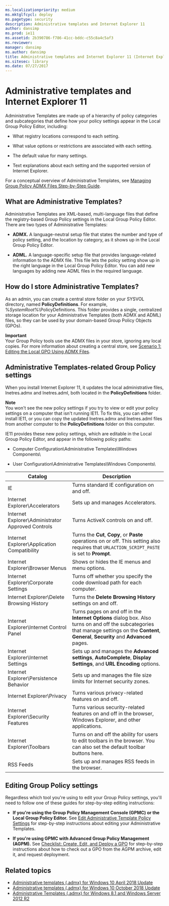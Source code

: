 ```yaml
---
ms.localizationpriority: medium
ms.mktglfcycl: deploy
ms.pagetype: security
description: Administrative templates and Internet Explorer 11
author: dansimp
ms.prod: ie11
ms.assetid: 2b390786-f786-41cc-bddc-c55c8a4c5af3
ms.reviewer: 
manager: dansimp
ms.author: dansimp
title: Administrative templates and Internet Explorer 11 (Internet Explorer 11 for IT Pros)
ms.sitesec: library
ms.date: 07/27/2017
---
```



# Administrative templates and Internet Explorer 11

Administrative Templates are made up of a hierarchy of policy categories and subcategories that define how your policy settings appear in the Local Group Policy Editor, including:

-   What registry locations correspond to each setting.

-   What value options or restrictions are associated with each setting.

-   The default value for many settings.

-   Text explanations about each setting and the supported version of Internet Explorer.

For a conceptual overview of Administrative Templates, see [Managing Group Policy ADMX Files Step-by-Step Guide](https://go.microsoft.com/fwlink/p/?LinkId=214519).

## What are Administrative Templates?
Administrative Templates are XML-based, multi-language files that define the registry-based Group Policy settings in the Local Group Policy Editor. There are two types of Administrative Templates:

-   **ADMX.** A language-neutral setup file that states the number and type of policy setting, and the location by category, as it shows up in the Local Group Policy Editor.

-   **ADML.** A language-specific setup file that provides language-related information to the ADMX file. This file lets the policy setting show up in the right language in the Local Group Policy Editor. You can add new languages by adding new ADML files in the required language.

## How do I store Administrative Templates?
As an admin, you can create a central store folder on your SYSVOL directory, named **PolicyDefinitions**. For example, %*SystemRoot*%\\PolicyDefinitions. This folder provides a single, centralized storage location for your Administrative Templates (both ADMX and ADML) files, so they can be used by your domain-based Group Policy Objects (GPOs).
<p><strong>Important</strong><br>Your Group Policy tools use the ADMX files in your store, ignoring any local copies. For more information about creating a central store, see <a href="https://go.microsoft.com/fwlink/p/?LinkId=276810" data-raw-source="[Scenario 1: Editing the Local GPO Using ADMX Files](https://go.microsoft.com/fwlink/p/?LinkId=276810)">Scenario 1: Editing the Local GPO Using ADMX Files</a>.

## Administrative Templates-related Group Policy settings
When you install Internet Explorer 11, it updates the local administrative files, Inetres.admx and Inetres.adml, both located in the **PolicyDefinitions** folder.
<p><strong>Note</strong><br>You won&#39;t see the new policy settings if you try to view or edit your policy settings on a computer that isn&#39;t running IE11. To fix this, you can either install IE11, or you can copy the updated Inetres.admx and Inetres.adml files from another computer to the <strong>PolicyDefinitions</strong> folder on this computer.

IE11 provides these new policy settings, which are editable in the Local Group Policy Editor, and appear in the following policy paths:

-   Computer Configuration\\Administrative Templates\\Windows Components\\

-   User Configuration\\Administrative Templates\\Windows Components\\


|Catalog                                           |Description                                  |
| ------------------------------------------------ | --------------------------------------------|
|IE                                                |Turns standard IE configuration on and off.  |
|Internet Explorer\Accelerators                    |Sets up and manages Accelerators.            |
|Internet Explorer\Administrator Approved Controls |Turns ActiveX controls on and off.           |
|Internet Explorer\Application Compatibility       |Turns the **Cut**, **Copy**, or **Paste** operations on or off. This setting also requires that `URLACTION_SCRIPT_PASTE` is set to **Prompt**.   |
|Internet Explorer\Browser Menus                   |Shows or hides the IE menus and menu options.|
|Internet Explorer\Corporate Settings              |Turns off whether you specify the code download path for each computer.  |
|Internet Explorer\Delete Browsing History         |Turns the **Delete Browsing History** settings on and off.   |
|Internet Explorer\Internet Control Panel          |Turns pages on and off in the **Internet Options** dialog box. Also turns on and off the subcategories that manage settings on the **Content**, **General**, **Security** and **Advanced** pages.      |
|Internet Explorer\Internet Settings               |Sets up and manages the **Advanced settings**, **AutoComplete**, **Display Settings**, and **URL Encoding** options.                 |
|Internet Explorer\Persistence Behavior            |Sets up and manages the file size limits for Internet security zones.    |
|Internet Explorer\Privacy                         |Turns various privacy-related features on and off.         |
|Internet Explorer\Security Features               |Turns various security-related features on and off in the browser, Windows Explorer, and other applications.                       |
|Internet Explorer\Toolbars                        |Turns on and off the ability for users to edit toolbars in the browser. You can also set the default toolbar buttons here.               |
|RSS Feeds                                         |Sets up and manages RSS feeds in the browser.              |


## Editing Group Policy settings
Regardless which tool you're using to edit your Group Policy settings, you'll need to follow one of these guides for step-by-step editing instructions:

-   **If you're using the Group Policy Management Console (GPMC) or the Local Group Policy Editor.** See [Edit Administrative Template Policy Settings](https://go.microsoft.com/fwlink/p/?LinkId=214521) for step-by-step instructions about editing your Administrative Templates.

-   **If you're using GPMC with Advanced Group Policy Management (AGPM).** See [Checklist: Create, Edit, and Deploy a GPO](https://go.microsoft.com/fwlink/p/?LinkId=214522) for step-by-step instructions about how to check out a GPO from the AGPM archive, edit it, and request deployment.

## Related topics
- [Administrative templates (.admx) for Windows 10 April 2018 Update](https://www.microsoft.com/download/details.aspx?id=56880)
- [Administrative templates (.admx) for Windows 10 October 2018 Update](https://www.microsoft.com/download/details.aspx?id=57576)
- [Administrative Templates (.admx) for Windows 8.1 and Windows Server 2012 R2](https://go.microsoft.com/fwlink/p/?LinkId=746580)
